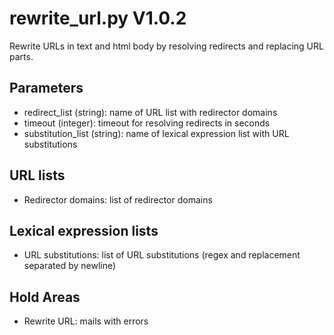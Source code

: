 rewrite_url.py V1.0.2
=====================

Rewrite URLs in text and html body by resolving redirects and replacing URL parts.

## Parameters
* redirect_list (string): name of URL list with redirector domains
* timeout (integer): timeout for resolving redirects in seconds
* substitution_list (string): name of lexical expression list with URL substitutions

## URL lists
* Redirector domains: list of redirector domains

## Lexical expression lists
* URL substitutions: list of URL substitutions (regex and replacement separated by newline)

## Hold Areas
* Rewrite URL: mails with errors
